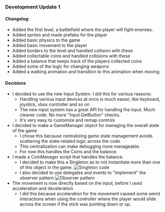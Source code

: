 ﻿### Development Update 1

#### Changelog:

- Added the first level, a battlefield where the player will fight enemies.
- Added sprites and made prefabs for the player
- Added basic physics to the game
- Added basic movement to the player
- Added borders to the level and handled collision with these
- Added collectable coins and handled collisions with these
- Added a balance that keeps track of the players collected coins
- Added some of the logic for changing weapons
- Added a walking animation and transition to this animation when moving


#### Decisions

- I decided to use the new Input System. I did this for various reasons:
  - Handling various input devices at once is much easier, like keyboard, joystick, xbox controller and so on
  - The new input system has a great API for handling the input. Much cleaner code. No more "Input.GetButton" checks.
  - It's very easy to customize and remap controls
- I decided to make a GameManager object for managing the overall state of the game
    - I chose this because centralizing game state management avoids scattering the state-related logic across the code.
    - This centralization can make debugging more manageable.
    - For now this handles the Coins and the balance.
- I made a CoinManager script that handles the balance.
  - I decided to make this a Singleton as to not instantiate more than one of this object in the game.
  ![Singleton code](https://i.imgur.com/0islhNo.png)
  - I also decided to use delegates and events to "implement" the observer pattern
  ![Observer pattern](https://i.imgur.com/lbWsiva.png)
- The movement is now directly based on the input, before I used acceleration and deceleration
  - I did this because acceleration for the movement caused some weird interactions when using the controller where the player would slide across the screen if the stick was pointing down or up.
